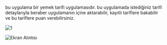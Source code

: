 bu uygulama bir yemek tarifi uygulamasıdır. bu uygulamada istediğiniz tarifi detaylarıyla beraber uygulamanın içine aktarabilir, kayıtlı tariflere bakabilir ve bu tariflere puan verebilirsiniz.

![1](https://github.com/muratgull07/Yemek-Tarif-Sistemi/assets/148050387/610be713-4df3-41ba-9161-05fb52821dc7)


![Ekran Alıntısı](https://github.com/muratgull07/Yemek-Tarif-Sistemi/assets/148050387/508e1afc-8ee9-431a-bf57-689f3878f046)
